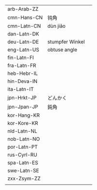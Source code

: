 | | | |
|-|-|-|
| arb-Arab-ZZ |  |  |
| cmn-Hans-CN | 钝角 |  |
| cmn-Latn-CN | dùn jiǎo |  |
| dan-Latn-DK |  |  |
| deu-Latn-DE | stumpfer Winkel |  |
| eng-Latn-US | obtuse angle |  |
| fin-Latn-FI |  |  |
| fra-Latn-FR |  |  |
| heb-Hebr-IL |  |  |
| hin-Deva-IN |  |  |
| ita-Latn-IT |  |  |
| jpn-Hrkt-JP | どんかく |  |
| jpn-Jpan-JP | 鈍角 |  |
| kor-Hang-KR |  |  |
| kor-Kore-KR |  |  |
| nld-Latn-NL |  |  |
| nob-Latn-NO |  |  |
| por-Latn-PT |  |  |
| rus-Cyrl-RU |  |  |
| spa-Latn-ES |  |  |
| swe-Latn-SE |  |  |
| zxx-Zsym-ZZ |  |  |
|  |  |  |
